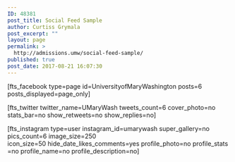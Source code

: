 ```yaml
---
ID: 48381
post_title: Social Feed Sample
author: Curtiss Grymala
post_excerpt: ""
layout: page
permalink: >
  http://admissions.umw/social-feed-sample/
published: true
post_date: 2017-08-21 16:07:30
---
```

[fts_facebook type=page id=UniversityofMaryWashington posts=6 posts_displayed=page_only]

[fts_twitter twitter_name=UMaryWash tweets_count=6 cover_photo=no stats_bar=no show_retweets=no show_replies=no]

[fts_instagram type=user instagram_id=umarywash super_gallery=no pics_count=6 image_size=250 icon_size=50 hide_date_likes_comments=yes profile_photo=no profile_stats=no profile_name=no profile_description=no]